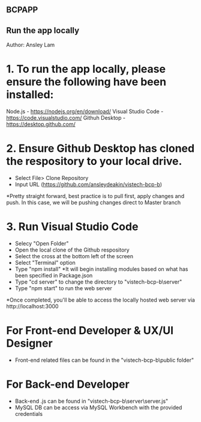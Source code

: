 ## BCPAPP

## Run the app locally

Author: Ansley Lam

# 1. To run the app locally, please ensure the following have been installed:

Node.js - https://nodejs.org/en/download/
Visual Studio Code -https://code.visualstudio.com/
Githuh Desktop - https://desktop.github.com/

# 2. Ensure Github Desktop has cloned the respository to your local drive. 
 - Select File> Clone Repository
 - Input URL (https://github.com/ansleydeakin/vistech-bcp-b)
 
*Pretty straight forward, best practice is to pull first, apply changes and push. In this case, we will be pushing changes direct to Master branch

# 3. Run Visual Studio Code
 - Selecy "Open Folder"
 - Open the local clone of the Github respository
 - Select the cross at the bottom left of the screen
 - Select "Terminal" option
 - Type "npm install" *It will begin installing modules based on what has been specified in Package.json
 - Type "cd server" to change the directory to "vistech-bcp-b\server"
 - Type "npm start" to run the web server
 
*Once completed, you'll be able to access the locally hosted web server via http://localhost:3000

# For Front-end Developer & UX/UI Designer
 - Front-end related files can be found in the "vistech-bcp-b\public folder"
 
# For Back-end Developer 
 - Back-end .js can be found in "vistech-bcp-b\server\server.js"
 - MySQL DB can be access via MySQL Workbench with the provided credentials

